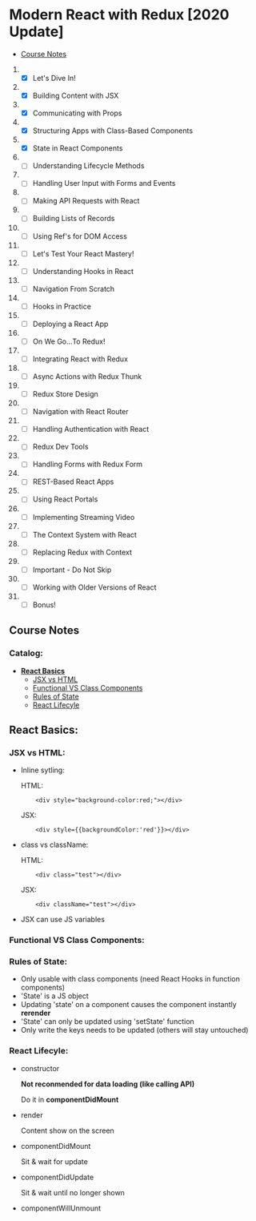 # Modern React with Redux [2020 Update]

-   [Course Notes](#course-notes)

1.  -   [x] Let's Dive In!
2.  -   [x] Building Content with JSX
3.  -   [x] Communicating with Props
4.  -   [x] Structuring Apps with Class-Based Components
5.  -   [x] State in React Components
6.  -   [ ] Understanding Lifecycle Methods
7.  -   [ ] Handling User Input with Forms and Events
8.  -   [ ] Making API Requests with React
9.  -   [ ] Building Lists of Records
10. -   [ ] Using Ref's for DOM Access
11. -   [ ] Let's Test Your React Mastery!
12. -   [ ] Understanding Hooks in React
13. -   [ ] Navigation From Scratch
14. -   [ ] Hooks in Practice
15. -   [ ] Deploying a React App
16. -   [ ] On We Go...To Redux!
17. -   [ ] Integrating React with Redux
18. -   [ ] Async Actions with Redux Thunk
19. -   [ ] Redux Store Design
20. -   [ ] Navigation with React Router
21. -   [ ] Handling Authentication with React
22. -   [ ] Redux Dev Tools
23. -   [ ] Handling Forms with Redux Form
24. -   [ ] REST-Based React Apps
25. -   [ ] Using React Portals
26. -   [ ] Implementing Streaming Video
27. -   [ ] The Context System with React
28. -   [ ] Replacing Redux with Context
29. -   [ ] Important - Do Not Skip
30. -   [ ] Working with Older Versions of React
31. -   [ ] Bonus!

## **Course Notes**

### **Catalog:**

-   [**React Basics**](#react-basics)
    -   [JSX vs HTML](#jsx-vs-html)
    -   [Functional VS Class Components](#functional-vs-class-components)
    -   [Rules of State](#rules-of-state)
    -   [React Lifecyle]($react-lifecyle)

## **React Basics:**

### JSX vs HTML:

-   Inline sytling:

    HTML:

    ```
        <div style="background-color:red;"></div>
    ```

    JSX:

    ```
        <div style={{backgroundColor:'red'}}></div>
    ```

-   class vs className:

    HTML:

    ```
        <div class="test"></div>
    ```

    JSX:

    ```
        <div className="test"></div>
    ```

-   JSX can use JS variables

### Functional VS Class Components:

### Rules of State:

-   Only usable with class components (need React Hooks in function components)
-   'State' is a JS object
-   Updating 'state' on a component causes the component instantly **rerender**
-   'State' can only be updated using 'setState' function
-   Only write the keys needs to be updated (others will stay untouched)

### React Lifecyle:

-   constructor

    **Not reconmended for data loading (like calling API)**
    
    Do it in **componentDidMount**

-   render

    Content show on the screen

-   componentDidMount

    Sit & wait for update

-   componentDidUpdate

    Sit & wait until no longer shown

-   componentWillUnmount
